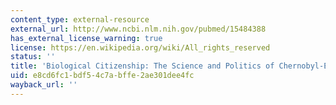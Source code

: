 ```yaml
---
content_type: external-resource
external_url: http://www.ncbi.nlm.nih.gov/pubmed/15484388
has_external_license_warning: true
license: https://en.wikipedia.org/wiki/All_rights_reserved
status: ''
title: 'Biological Citizenship: The Science and Politics of Chernobyl-Exposed Populations'
uid: e8cd6fc1-bdf5-4c7a-bffe-2ae301dee4fc
wayback_url: ''
---
```

